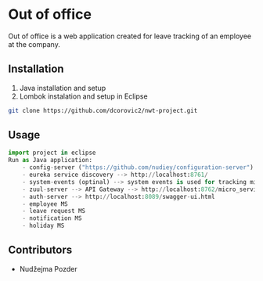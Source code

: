 # Out of office

Out of office is a web application created for leave tracking of an employee at the company. 

## Installation

1. Java installation and setup
2. Lombok instalation and setup in Eclipse

```bash
git clone https://github.com/dcorovic2/nwt-project.git
```

## Usage

```python
import project in eclipse
Run as Java application:
    - config-server ("https://github.com/nudiey/configuration-server") --> Configuration server is used for setting up main configuration properties (server port on eureka,database configuration) of all microservcies
    - eureka service discovery --> http://localhost:8761/
    - system-events (optinal) --> system events is used for tracking microservices activities
    - zuul-server --> API Gateway --> http://localhost:8762/micro_service_name/route (http://localhost:8762/notification/all_notification_types)
    - auth-server --> http://localhost:8089/swagger-ui.html
    - employee MS 
    - leave request MS
    - notification MS
    - holiday MS
```

## Contributors
- Nudžejma Pozder
